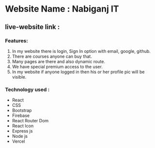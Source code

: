 # Website Name : Nabiganj IT

## live-website link :

### Features:

1. In my website there is login, Sign In option with email, google, github.
2. There are courses anyone can buy that.
3. Many pages are there and also dynamic route.
4. We have special premium access to the user.
5. In my website if anyone logged in then his or her profile pic will be visible.

### Technology used :

- React
- CSS
- Bootstrap
- Firebase
- React Router Dom
- React Icon
- Express js
- Node js
- Vercel
